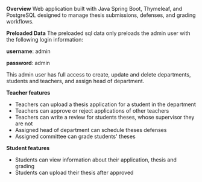 **Overview**
Web application built with Java Spring Boot, Thymeleaf, and PostgreSQL designed to manage thesis submissions, defenses, and grading workflows.

**Preloaded Data**
The preloaded sql data only preloads the admin user with the following login information:

**username**: admin

**password**: admin

This admin user has full access to create, update and delete departments, students and teachers, and assign head of department.

**Teacher features**
- Teachers can upload a thesis application for a student in the department
- Teachers can approve or reject applications of other teachers
- Teachers can write a review for students theses, whose supervisor they are not
- Assigned head of department can schedule theses defenses
- Assigned committee can grade students' theses
  
**Student features**
- Students can view information about their application, thesis and grading
- Students can upload their thesis after approved
